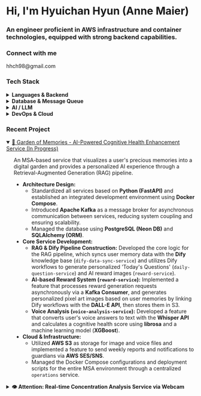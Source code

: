<h1 align="left">Hi, I'm Hyuichan Hyun (Anne Maier)</h1>
<h3 align="left">An engineer proficient in AWS infrastructure and container technologies, equipped with strong backend capabilities.</h3>

<h3 align="left">Connect with me</h3>
<p align="left">
hhch98@gmail.com
</a>
</p>

<h3 align="left">Tech Stack</h3>

<details>
<summary><b>Languages & Backend</b></summary>
<div markdown="1" style="padding-left: 20px;">
<ul>
<li><b>Python:</b> Standardized backend services in an MSA environment using FastAPI and built data analysis and AI model serving pipelines.</li>
<li><b>Node.js:</b> Developed services requiring real-time communication using the Express framework and Socket.IO.</li>
<li><b>Rust:</b> Have experience developing a real-time data analysis WebSocket server that required high concurrency processing, based on the Tokio runtime.</li>
</ul>
</div>
</details>

<details>
<summary><b>Database & Message Queue</b></summary>
<div markdown="1" style="padding-left: 20px;">
<ul>
<li><b>PostgreSQL & MySQL:</b> Designed and operated RDBMS using SQLAlchemy (ORM). (Includes experience with Neon DB)</li>
<li><b>Apache Kafka:</b> Implemented asynchronous communication between services in an MSA environment to reduce system coupling and build data pipelines.</li>
</ul>
</div>
</details>

<details>
<summary><b>AI / LLM</b></summary>
<div markdown="1" style="padding-left: 20px;">
<ul>
<li><b>OpenAI API:</b> Implemented core AI features of services by utilizing various models such as GPT (for generating questions/descriptions), DALL-E (for generating "emoticons"), and Whisper (STT).</li>
<li><b>Dify:</b> Built a Retrieval-Augmented Generation (RAG) pipeline using the LLM Ops platform, Dify, to provide a highly personalized AI experience through knowledge bases and workflows.</li>
</ul>
</div>
</details>

<details>
<summary><b>DevOps & Cloud</b></summary>
<div markdown="1" style="padding-left: 20px;">
<ul>
<li><b>Containerization:</b> Containerized all services using Docker and built an integrated local development environment with Docker Compose.</li>
<li><b>Orchestration:</b> Have experience deploying and operating containerized applications using Kubernetes (k8s).</li>
<li><b>Cloud:</b> Designed and operated infrastructure utilizing various AWS services such as EC2, S3, ALB, RDS, ElastiCache, SES, and SNS.</li>
<li><b>CI/CD:</b> Built automated testing, building, and deployment pipelines using GitHub Actions, AWS CodeBuild, and CodePipeline.</li>
</ul>
</div>
</details>

<h3 align="left">Recent Project</h3>

<!-- Current Project: Garden of Memories -->

<details open>
<summary><a href="https://www.google.com/search?q=https://github.com/orgs/kibwa-fullstack-web-team1/repositories">🌳 Garden of Memories - AI-Powered Cognitive Health Enhancement Service (In Progress)</a></summary>
<div markdown="1" style="padding-left: 20px;">
<p>An MSA-based service that visualizes a user's precious memories into a digital garden and provides a personalized AI experience through a Retrieval-Augmented Generation (RAG) pipeline.</p>
<ul>
<li>
<strong>Architecture Design:</strong>
<ul>
<li>Standardized all services based on <strong>Python (FastAPI)</strong> and established an integrated development environment using <strong>Docker Compose</strong>.</li>
<li>Introduced <strong>Apache Kafka</strong> as a message broker for asynchronous communication between services, reducing system coupling and ensuring scalability.</li>
<li>Managed the database using <strong>PostgreSQL (Neon DB)</strong> and <strong>SQLAlchemy (ORM)</strong>.</li>
</ul>
</li>
<li>
<strong>Core Service Development:</strong>
<ul>
<li><strong>RAG & Dify Pipeline Construction:</strong> Developed the core logic for the RAG pipeline, which syncs user memory data with the <strong>Dify</strong> knowledge base (<code>dify-data-sync-service</code>) and utilizes Dify workflows to generate personalized 'Today's Questions' (<code>daily-question-service</code>) and AI reward images (<code>reward-service</code>).</li>
<li><strong>AI-based Reward System (<code>reward-service</code>):</strong> Implemented a feature that processes reward generation requests asynchronously via a <strong>Kafka Consumer</strong>, and generates personalized pixel art images based on user memories by linking Dify workflows with the <strong>DALL-E API</strong>, then stores them in S3.</li>
<li><strong>Voice Analysis (<code>voice-analysis-service</code>):</strong> Developed a feature that converts user's voice answers to text with the <strong>Whisper API</strong> and calculates a cognitive health score using <strong>librosa</strong> and a machine learning model (<strong>XGBoost</strong>).</li>
</ul>
</li>
<li>
<strong>Cloud & Infrastructure:</strong>
<ul>
<li>Utilized <strong>AWS S3</strong> as storage for image and voice files and implemented a feature to send weekly reports and notifications to guardians via <strong>AWS SES/SNS</strong>.</li>
<li>Managed the Docker Compose configurations and deployment scripts for the entire MSA environment through a centralized <code>operations</code> service.</li>
</ul>
</li>
</ul>
</div>
</details>

<!-- Previous Project: Attention -->

<details>
<summary><b>👁️ Attention: Real-time Concentration Analysis Service via Webcam</b></summary>
<div markdown="1" style="padding-left: 20px;">
<p>A project that measured user concentration in real-time and provided analysis reports and AI coaching feedback. The entire codebase was managed in a <a href="https://www.google.com/search?q=https://github.com/kibwa-fullstack-web-team1/attention-ops">single monorepo</a>.</p>
<ul>
<li><strong>Polyglot Backend:</strong> Built an MSA by combining languages and frameworks suited for each purpose, such as <strong>Rust</strong> (for real-time data processing), <strong>Python/FastAPI</strong> (for the report API), and <strong>Node.js/Express</strong> (for client services).</li>
<li><strong>AI & Data Handling:</strong> Provided personalized coaching feedback by fine-tuning the <strong>EXAONE</strong> model and directly created and managed datasets for training with Python scripts.</li>
<li><strong>DevOps & Cloud:</strong> Deployed services using <strong>Docker/Kubernetes</strong>, automated CI/CD with <strong>GitHub Actions</strong>, and built the entire infrastructure utilizing <strong>AWS</strong> (EC2, S3, ALB, etc.).</li>
</ul>
</div>
</details>
